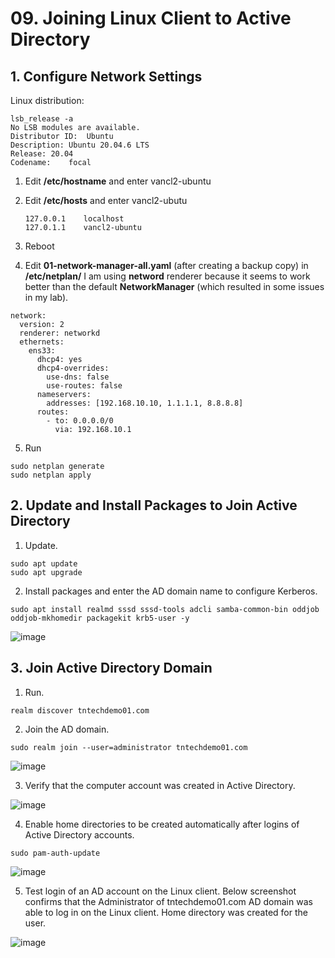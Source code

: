 
# 09. Joining Linux Client to Active Directory

## 1. Configure Network Settings 

Linux distribution:
   ```
   lsb_release -a
   No LSB modules are available.
   Distributor ID:	Ubuntu
   Description:	Ubuntu 20.04.6 LTS
   Release:	20.04
   Codename:	focal
   ```

1. Edit **/etc/hostname** and enter vancl2-ubuntu
   
3. Edit **/etc/hosts** and enter vancl2-ubutu
   ```
   127.0.0.1	localhost
   127.0.1.1	vancl2-ubuntu
   ```
4. Reboot
   
5. Edit **01-network-manager-all.yaml** (after creating a backup copy) in **/etc/netplan/**
   I am using **netword** renderer because it seems to work better than the default **NetworkManager** (which resulted in some issues in my lab). 

```   
network:
  version: 2
  renderer: networkd
  ethernets:
    ens33:
      dhcp4: yes
      dhcp4-overrides:
        use-dns: false
        use-routes: false
      nameservers:
        addresses: [192.168.10.10, 1.1.1.1, 8.8.8.8]
      routes:
        - to: 0.0.0.0/0
          via: 192.168.10.1
```

5. Run
```
sudo netplan generate
sudo netplan apply
```

## 2. Update and Install Packages to Join Active Directory

1. Update.
```
sudo apt update
sudo apt upgrade
```
2. Install packages and enter the AD domain name to configure Kerberos.
```
sudo apt install realmd sssd sssd-tools adcli samba-common-bin oddjob oddjob-mkhomedir packagekit krb5-user -y
```
![image](https://github.com/user-attachments/assets/a23a56d4-f7a3-493b-899f-7b49054a9164)


## 3. Join Active Directory Domain

1. Run.
   
```
realm discover tntechdemo01.com
```

2. Join the AD domain.
   
```
sudo realm join --user=administrator tntechdemo01.com
```

![image](https://github.com/user-attachments/assets/a18282fe-5ced-4d9c-8b3e-711544cf169a)

3. Verify that the computer account was created in Active Directory.

![image](https://github.com/user-attachments/assets/9ce5b432-9598-476a-b591-d19322c513e7)

4. Enable home directories to be created automatically after logins of Active Directory accounts.

```
sudo pam-auth-update
```

![image](https://github.com/user-attachments/assets/0d91b16f-0e50-4b9d-9de7-f686584fcb02)


5. Test login of an AD account on the Linux client.
    Below screenshot confirms that the Administrator of tntechdemo01.com AD domain was able to log in on the Linux client. Home directory was created for the user.

![image](https://github.com/user-attachments/assets/b0f07e0f-431c-46b8-b5d0-d9d57ea042ad)


